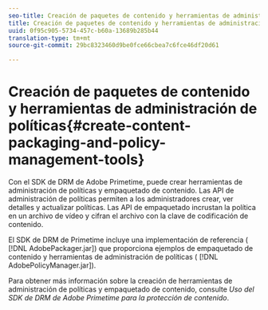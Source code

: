 ```yaml
---
seo-title: Creación de paquetes de contenido y herramientas de administración de políticas
title: Creación de paquetes de contenido y herramientas de administración de políticas
uuid: 0f95c905-5734-457c-b60a-13689b285b44
translation-type: tm+mt
source-git-commit: 29bc8323460d9be0fce66cbea7c6fce46df20d61

---
```



# Creación de paquetes de contenido y herramientas de administración de políticas{#create-content-packaging-and-policy-management-tools}

Con el SDK de DRM de Adobe Primetime, puede crear herramientas de administración de políticas y empaquetado de contenido. Las API de administración de políticas permiten a los administradores crear, ver detalles y actualizar políticas. Las API de empaquetado incrustan la política en un archivo de vídeo y cifran el archivo con la clave de codificación de contenido.

El SDK de DRM de Primetime incluye una implementación de referencia ( [!DNL AdobePackager.jar]) que proporciona ejemplos de empaquetado de contenido y herramientas de administración de políticas ( [!DNL AdobePolicyManager.jar]).

Para obtener más información sobre la creación de herramientas de administración de políticas y empaquetado de contenido, consulte *Uso del SDK de DRM de Adobe Primetime para la protección de contenido*.
